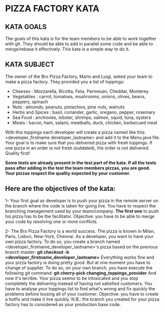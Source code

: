 # PIZZA FACTORY KATA

## KATA GOALS
The goals of this kata is for the team members to be able to work together with git.
They should be able to add in parallel some code and be able to merge/rebase it effectively.
This kata is a simple way to do it.

## KATA SUBJECT
The owner of the Bro Pizza Factory, Mario and Luigi, asked your team to make a pizza factory.
They provided you a list of toppings:
- Cheeses          : Mozzarella, Ricotta, Feta, Parmesan, Cheddar, Monterey
- Vegetables       : carrot, tomatoes, mushrooms, onions, olives, beans, peppers, spinach
- Nuts             : almonds, peanuts, pistachios, pine nuts, walnuts
- Herbs and Spices : basil, coriander, garlic, oregano, pepper, rosemary
- Sea Food         : anchovies, lobster, shrimps, salmon, squid, tuna, oysters
- Meats            : bacon, ham, salami, meatballs, duck, chicken, barbecued meat

With this toppings each developer will create a pizza named like this: <developer_firstname developer_lastname> and
add it to the Menu.java file.
Your goal is to make sure that you delivered pizza with fresh toppings.
If one pizza in an order is not fresh (outdated), the order is not delivered. Quality first!

**Some tests are already present in the test part of the kata.
If all the tests pass after adding in the test the team members pizzas, you are good. Your pizzas respect the quality
expected by your customer.**

## Here are the objectives of the kata:
1- Your first goal as developer is to push your pizza in the remote server on the branch where the code is taken for
going live. You have to respect the branching management used by your team/company.
**The first one** to push his pizza has to be the facilitator.
Objective: you have to be able to merge your code by resolving one or more conflicts.

2- The Bro Pizza Factory is a world success. The pizza is known in Milan, Paris, Lisbon, New-York, Chennai.
As a developer, you want to have your own pizza factory. To do so, you create a branch named
<developer_firstname_developer_lastname>'s pizza based on the previous branch master:
__git checkout -b <developer_firstname_developer_lastname>__
Everything works fine and your pizza factory is doing pretty good.
But at one moment you have to change of supplier. To do so, on your own branch, you have execute the following git command:
__git cherry-pick changing_toppings_provider__
And now it's terrible. Your pizza seems to be intoxicated and you stop completely the delivering instead of having not satisfied customers.
You have to analyse your toppings list to find what's wrong and fix quickly the problems before loosing all of
your customer.
Objective: you have to create a hotfix and make it live quickly.
N.B.: the branch you created for your pizza factory has to considered as your production base code.
